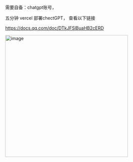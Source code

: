 需要自备：chatgpt账号，


五分钟 vercel 部署chectGPT， 查看以下链接

https://docs.qq.com/doc/DTkJFSlBuaHB2cERD

<img width="389" alt="image" src="https://user-images.githubusercontent.com/5902016/234255618-cfc2ec17-08c4-4c0b-9fb7-8aab7718cea3.png">

